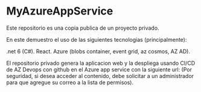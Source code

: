 # MyAzureAppService
Este repositorio es una copia publica de un proyecto privado.

En este demuestro el uso de las siguientes tecnologias (principalmente):

.net 6 (C#).
React.
Azure (blobs container, event grid, az cosmos, AZ AD).

El repositorio privado genera la aplicacion web y la despliega usando CI/CD de AZ Devops con github en el Azure app service con la siguiente url:
(Por seguridad, si desea acceder al contenido, debe solicitar a un administrador para que agregue su correo a la lista de permisos).


